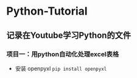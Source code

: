 # Python-Tutorial
## 记录在Youtube学习Python的文件

### 项目一：用python自动化处理excel表格
- 安装 openpyxl
``` pip install openpyxl ```
